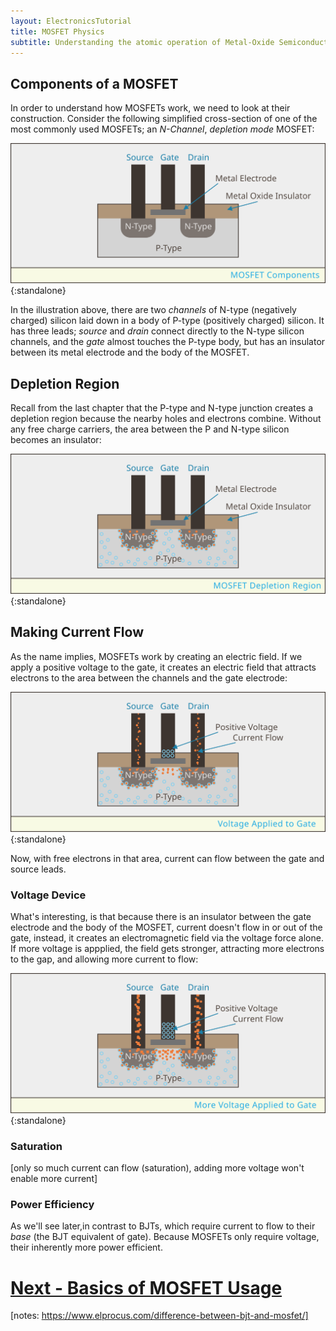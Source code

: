 ```yaml
---
layout: ElectronicsTutorial
title: MOSFET Physics
subtitle: Understanding the atomic operation of Metal-Oxide Semiconductor Field-Effect Transistors.
---
```


## Components of a MOSFET

In order to understand how MOSFETs work, we need to look at their construction. Consider the following simplified cross-section of one of the most commonly used MOSFETs; an _N-Channel_, _depletion mode_ MOSFET:

![](../Support_Files/MOSFET_Components.svg){:standalone}

In the illustration above, there are two _channels_ of N-type (negatively charged) silicon laid down in a body of P-type (positively charged) silicon. It has three leads; _source_ and _drain_ connect directly to the N-type silicon channels, and the _gate_ almost touches the P-type body, but has an insulator between its metal electrode and the body of the MOSFET.

## Depletion Region

Recall from the last chapter that the P-type and N-type junction creates a depletion region because the nearby holes and electrons combine. Without any free charge carriers, the area between the P and N-type silicon becomes an insulator:

![](../Support_Files/MOSFET_Depletion_Region.svg){:standalone}

## Making Current Flow

As the name implies, MOSFETs work by creating an electric field. If we apply a positive voltage to the gate, it creates an electric field that attracts electrons to the area between the channels and the gate electrode:

![](../Support_Files/MOSFET_Gate_Voltage.svg){:standalone}

Now, with free electrons in that area, current can flow between the gate and source leads.

### Voltage Device

What's interesting, is that because there is an insulator between the gate electrode and the body of the MOSFET, current doesn't flow in or out of the gate, instead, it creates an electromagnetic field via the voltage force alone. If more voltage is appplied, the field gets stronger, attracting more electrons to the gap, and allowing more current to flow:

![](../Support_Files/MOSFET_Gate_Double_Voltage.svg){:standalone}

### Saturation

[only so much current can flow (saturation), adding more voltage won't enable more current]


### Power Efficiency

As we'll see later,in contrast to BJTs, which require current to flow to their _base_ (the BJT equivalent of gate). Because MOSFETs only require voltage, their inherently more power efficient. 


# [Next - Basics of MOSFET Usage](../MOSFET_Basics)

[notes: https://www.elprocus.com/difference-between-bjt-and-mosfet/]